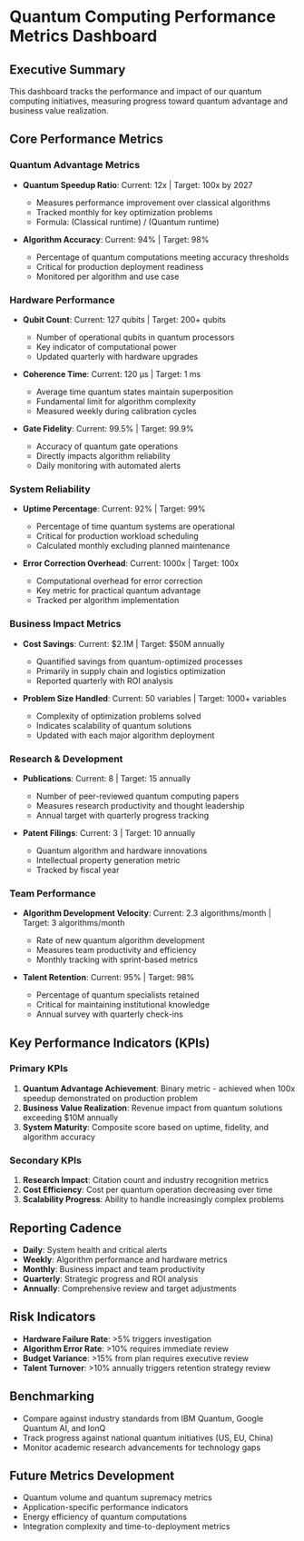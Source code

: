 # Quantum Computing Performance Metrics Dashboard

## Executive Summary
This dashboard tracks the performance and impact of our quantum computing initiatives, measuring progress toward quantum advantage and business value realization.

## Core Performance Metrics

### Quantum Advantage Metrics
- **Quantum Speedup Ratio**: Current: 12x | Target: 100x by 2027
  - Measures performance improvement over classical algorithms
  - Tracked monthly for key optimization problems
  - Formula: (Classical runtime) / (Quantum runtime)

- **Algorithm Accuracy**: Current: 94% | Target: 98%
  - Percentage of quantum computations meeting accuracy thresholds
  - Critical for production deployment readiness
  - Monitored per algorithm and use case

### Hardware Performance
- **Qubit Count**: Current: 127 qubits | Target: 200+ qubits
  - Number of operational qubits in quantum processors
  - Key indicator of computational power
  - Updated quarterly with hardware upgrades

- **Coherence Time**: Current: 120 μs | Target: 1 ms
  - Average time quantum states maintain superposition
  - Fundamental limit for algorithm complexity
  - Measured weekly during calibration cycles

- **Gate Fidelity**: Current: 99.5% | Target: 99.9%
  - Accuracy of quantum gate operations
  - Directly impacts algorithm reliability
  - Daily monitoring with automated alerts

### System Reliability
- **Uptime Percentage**: Current: 92% | Target: 99%
  - Percentage of time quantum systems are operational
  - Critical for production workload scheduling
  - Calculated monthly excluding planned maintenance

- **Error Correction Overhead**: Current: 1000x | Target: 100x
  - Computational overhead for error correction
  - Key metric for practical quantum advantage
  - Tracked per algorithm implementation

### Business Impact Metrics
- **Cost Savings**: Current: $2.1M | Target: $50M annually
  - Quantified savings from quantum-optimized processes
  - Primarily in supply chain and logistics optimization
  - Reported quarterly with ROI analysis

- **Problem Size Handled**: Current: 50 variables | Target: 1000+ variables
  - Complexity of optimization problems solved
  - Indicates scalability of quantum solutions
  - Updated with each major algorithm deployment

### Research & Development
- **Publications**: Current: 8 | Target: 15 annually
  - Number of peer-reviewed quantum computing papers
  - Measures research productivity and thought leadership
  - Annual target with quarterly progress tracking

- **Patent Filings**: Current: 3 | Target: 10 annually
  - Quantum algorithm and hardware innovations
  - Intellectual property generation metric
  - Tracked by fiscal year

### Team Performance
- **Algorithm Development Velocity**: Current: 2.3 algorithms/month | Target: 3 algorithms/month
  - Rate of new quantum algorithm development
  - Measures team productivity and efficiency
  - Monthly tracking with sprint-based metrics

- **Talent Retention**: Current: 95% | Target: 98%
  - Percentage of quantum specialists retained
  - Critical for maintaining institutional knowledge
  - Annual survey with quarterly check-ins

## Key Performance Indicators (KPIs)

### Primary KPIs
1. **Quantum Advantage Achievement**: Binary metric - achieved when 100x speedup demonstrated on production problem
2. **Business Value Realization**: Revenue impact from quantum solutions exceeding $10M annually
3. **System Maturity**: Composite score based on uptime, fidelity, and algorithm accuracy

### Secondary KPIs
1. **Research Impact**: Citation count and industry recognition metrics
2. **Cost Efficiency**: Cost per quantum operation decreasing over time
3. **Scalability Progress**: Ability to handle increasingly complex problems

## Reporting Cadence
- **Daily**: System health and critical alerts
- **Weekly**: Algorithm performance and hardware metrics
- **Monthly**: Business impact and team productivity
- **Quarterly**: Strategic progress and ROI analysis
- **Annually**: Comprehensive review and target adjustments

## Risk Indicators
- **Hardware Failure Rate**: >5% triggers investigation
- **Algorithm Error Rate**: >10% requires immediate review
- **Budget Variance**: >15% from plan requires executive review
- **Talent Turnover**: >10% annually triggers retention strategy review

## Benchmarking
- Compare against industry standards from IBM Quantum, Google Quantum AI, and IonQ
- Track progress against national quantum initiatives (US, EU, China)
- Monitor academic research advancements for technology gaps

## Future Metrics Development
- Quantum volume and quantum supremacy metrics
- Application-specific performance indicators
- Energy efficiency of quantum computations
- Integration complexity and time-to-deployment metrics
